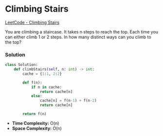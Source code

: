 # Climbing Stairs

[LeetCode - Climbing Stairs](https://leetcode.com/problems/climbing-stairs/)

You are climbing a staircase. It takes n steps to reach the top. Each time you can either climb 1 or 2 steps. In how many distinct ways can you climb to the top?

### Solution

```python
class Solution:
    def climbStairs(self, n: int) -> int:
        cache = {1:1, 2:2}

        def f(n):
            if n in cache:
                return cache[n]
            else:
                cache[n] = f(n-1) + f(n-2)
                return cache[n]

        return f(n)
```

- **Time Complexity:** O(n)
- **Space Complexity:** O(n) 